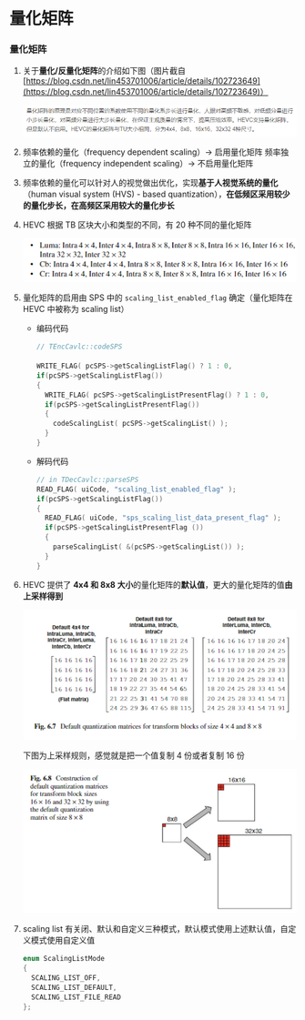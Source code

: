 # 量化矩阵

### 量化矩阵

1. 关于**量化/反量化矩阵**的介绍如下图（图片截自 [https://blog.csdn.net/lin453701006/article/details/102723649](https://blog.csdn.net/lin453701006/article/details/102723649)）

    ![5_4_量化矩阵_0](<markdown_images/5_4_量化矩阵_0.png>)

2. 频率依赖的量化（frequency dependent scaling）→ 启用量化矩阵 频率独立的量化（frequency independent scaling）→ 不启用量化矩阵
3. 频率依赖的量化可以针对人的视觉做出优化，实现**基于人视觉系统的量化**（human visual system (HVS) - based quantization），**在低频区采用较少的量化步长，在高频区采用较大的量化步长**
4. HEVC 根据 TB 区块大小和类型的不同，有 20 种不同的量化矩阵

    ![5_4_量化矩阵_1](<markdown_images/5_4_量化矩阵_1.png>)

5. 量化矩阵的启用由 SPS 中的 `scaling_list_enabled_flag` 确定（量化矩阵在 HEVC 中被称为 scaling list）
    - 编码代码

        ```cpp
        // TEncCavlc::codeSPS

        WRITE_FLAG( pcSPS->getScalingListFlag() ? 1 : 0,                                   "scaling_list_enabled_flag" );
        if(pcSPS->getScalingListFlag())
        {
          WRITE_FLAG( pcSPS->getScalingListPresentFlag() ? 1 : 0,                          "sps_scaling_list_data_present_flag" );
          if(pcSPS->getScalingListPresentFlag())
          {
            codeScalingList( pcSPS->getScalingList() );
          }
        }
        ```

    - 解码代码

        ```cpp
        // in TDecCavlc::parseSPS
        READ_FLAG( uiCode, "scaling_list_enabled_flag" );                 pcSPS->setScalingListFlag ( uiCode );
        if(pcSPS->getScalingListFlag())
        {
          READ_FLAG( uiCode, "sps_scaling_list_data_present_flag" );                 pcSPS->setScalingListPresentFlag ( uiCode );
          if(pcSPS->getScalingListPresentFlag ())
          {
            parseScalingList( &(pcSPS->getScalingList()) );
          }
        }
        ```

6. HEVC 提供了 **4x4 和 8x8 大小**的量化矩阵的**默认值**，更大的量化矩阵的值**由上采样得到**

    ![5_4_量化矩阵_2](<markdown_images/5_4_量化矩阵_2.png>)

    下图为上采样规则，感觉就是把一个值复制 4 份或者复制 16 份

    ![5_4_量化矩阵_3](<markdown_images/5_4_量化矩阵_3.png>)

7. scaling list 有关闭、默认和自定义三种模式，默认模式使用上述默认值，自定义模式使用自定义值

    ```cpp
    enum ScalingListMode
    {
      SCALING_LIST_OFF,
      SCALING_LIST_DEFAULT,
      SCALING_LIST_FILE_READ
    };
    ```